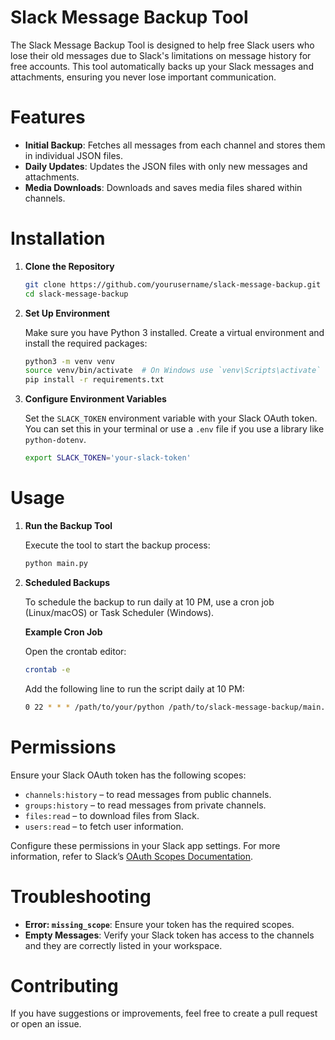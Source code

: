 # Slack Message Backup Tool

The Slack Message Backup Tool is designed to help free Slack users who lose their old messages due to Slack's limitations on message history for free accounts. This tool automatically backs up your Slack messages and attachments, ensuring you never lose important communication.

# Features

- **Initial Backup**: Fetches all messages from each channel and stores them in individual JSON files.
- **Daily Updates**: Updates the JSON files with only new messages and attachments.
- **Media Downloads**: Downloads and saves media files shared within channels.

# Installation

1. **Clone the Repository**

    ```bash
    git clone https://github.com/yourusername/slack-message-backup.git
    cd slack-message-backup
    ```

2. **Set Up Environment**

    Make sure you have Python 3 installed. Create a virtual environment and install the required packages:

    ```bash
    python3 -m venv venv
    source venv/bin/activate  # On Windows use `venv\Scripts\activate`
    pip install -r requirements.txt
    ```

3. **Configure Environment Variables**

    Set the `SLACK_TOKEN` environment variable with your Slack OAuth token. You can set this in your terminal or use a `.env` file if you use a library like `python-dotenv`.

    ```bash
    export SLACK_TOKEN='your-slack-token'
    ```

# Usage

1. **Run the Backup Tool**

    Execute the tool to start the backup process:

    ```bash
    python main.py
    ```

2. **Scheduled Backups**

    To schedule the backup to run daily at 10 PM, use a cron job (Linux/macOS) or Task Scheduler (Windows).

    **Example Cron Job**

    Open the crontab editor:

    ```bash
    crontab -e
    ```

    Add the following line to run the script daily at 10 PM:

    ```bash
    0 22 * * * /path/to/your/python /path/to/slack-message-backup/main.py
    ```

# Permissions

Ensure your Slack OAuth token has the following scopes:

- `channels:history` – to read messages from public channels.
- `groups:history` – to read messages from private channels.
- `files:read` – to download files from Slack.
- `users:read` – to fetch user information.

Configure these permissions in your Slack app settings. For more information, refer to Slack’s [OAuth Scopes Documentation](https://api.slack.com/scopes).

# Troubleshooting

- **Error: `missing_scope`**: Ensure your token has the required scopes.
- **Empty Messages**: Verify your Slack token has access to the channels and they are correctly listed in your workspace.

# Contributing

If you have suggestions or improvements, feel free to create a pull request or open an issue.
